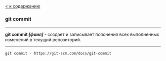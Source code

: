 [< к содержанию](./readme.md)

### git commit

---

**git commit *[фаил]*** - создает и записывает пояснения всех выполненных  изменений в текущий репозиторий.

---


```bash=
git commit - https://git-scm.com/docs/git-commit
```